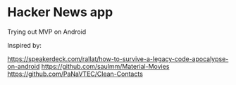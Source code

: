 # Hacker News app

Trying out MVP on Android

Inspired by:

https://speakerdeck.com/rallat/how-to-survive-a-legacy-code-apocalypse-on-android
https://github.com/saulmm/Material-Movies
https://github.com/PaNaVTEC/Clean-Contacts
